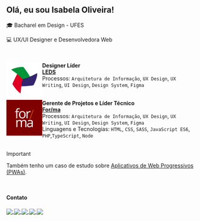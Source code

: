 ## Olá, eu sou Isabela Oliveira!

<p>🎓 Bacharel em Design - UFES </p>
<p>💻 UX/UI Designer e Desenvolvedora Web</p>
<br/>

[<img align="left" height="94px" width="94px" alt="Warpnet" src="leds.png"/>](https://www.leds.ifes.edu.br/)

**Designer Líder** \
[**LEDS**](https://www.leds.ifes.edu.br/) \
Processos: `Arquitetura de Informação`, `UX Design`, `UX Writing`, `UI Design`, `Design System`, `Figma`\
<br/>

[<img align="left" height="94px" width="94px" alt="Warpnet" src="forma.png"/>](https://www.leds.ifes.edu.br/)

**Gerente de Projetos e Líder Técnico** \
[**For/ma**](https://forma.ufes.br/) \
Processos: `Arquitetura de Informação`, `UX Design`, `UX Writing`, `UI Design`, `Design System`, `Figma`\
Linguagens e Tecnologias: `HTML`, `CSS`, `SASS`, `JavaScript ES6`, `PHP`,`TypeScript`, `Node`\
<br/>

> [!IMPORTANT]  
> Também tenho um caso de estudo sobre <a href="https://medium.com/@oliverids/desenvolvimento-de-pwas-c82e3f6e3f28">Aplicativos de Web Progressivos (PWAs)</a>.

<br/>

#### Contato
<div align="left">
<div>
<a href="https://www.linkedin.com/in/isabela-oliveira23/">
    <img align="center" src="https://img.shields.io/badge/LinkedIn-000000?style=for-the-badge&logo=linkedin&logoColor=ffffff">
</a>

<a href="mailto:isabela@webicos.com.br">
    <img align="center" src="https://img.shields.io/badge/Gmail-000000?style=for-the-badge&logo=gmail&logoColor=ffffff"/>
</a>

<a href="http://isabelaoliveira.com.br/">
    <img align="center" src="https://img.shields.io/badge/portfolio-000000?style=for-the-badge&logo=About.me&logoColor=ffffff"/>
</a>

<a href="https://www.behance.net/isabelaoliveira23">
    <img align="center" src="https://img.shields.io/badge/Behance-000000?style=for-the-badge&logo=behance&logoColor=white"/>
</a>

<a href="https://lattes.cnpq.br/6511840418020329">
    <img align="center" src="https://img.shields.io/badge/lattes-000000?style=for-the-badge&logo=readme&logoColor=white"/>
</a>

</div>
</div>



